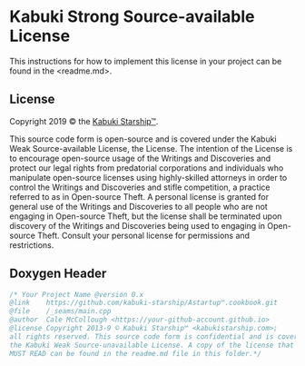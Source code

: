 # Kabuki Strong Source-available License

This instructions for how to implement this license in your project can be found in the <readme.md>.

## License

Copyright 2019 © the [Kabuki Starship™](https://kabukistarship.com).

This source code form is open-source and is covered under the Kabuki Weak Source-available License, the License. The intention of the License is to encourage open-source usage of the Writings and Discoveries and protect our legal rights from predatorial corporations and individuals who manipulate open-source licenses using highly-skilled attorneys in order to control the Writings and Discoveries and stifle competition, a practice referred to as in Open-source Theft. A personal license is granted for general use of the Writings and Discoveries to all people who are not engaging in Open-source Theft, but the license shall be terminated upon discovery of the Writings and Discoveries being used to engaging in Open-source Theft. Consult your personal license for permissions and restrictions.

## Doxygen Header

```C++
/* Your Project Name @version 0.x
@link    https://github.com/kabuki-starship/Astartup™.cookbook.git
@file    /_seams/main.cpp
@author  Cale McCollough <https://your-github-account.github.io>
@license Copyright 2013-9 © Kabuki Starship™ <kabukistarship.com>;
all rights reserved. This source code form is confidential and is covered under
the Kabuki Weak Source-unavailable License. A copy of the license that YOU
MUST READ can be found in the readme.md file in this folder.*/
```
